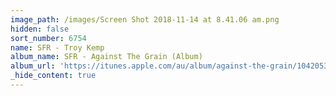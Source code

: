 ```yaml
---
image_path: /images/Screen Shot 2018-11-14 at 8.41.06 am.png
hidden: false
sort_number: 6754
name: SFR - Troy Kemp
album_name: SFR - Against The Grain (Album)
album_url: 'https://itunes.apple.com/au/album/against-the-grain/1042053083'
_hide_content: true
---
```


